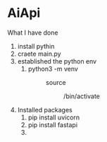 # AiApi


What I have done
1. install pythin
2. craete main.py
3. established the python env
   1. python3 -m venv <DIR>
source <DIR>/bin/activate
4. Installed packages
   1. pip install uvicorn
   2. pip install fastapi
   3. 
